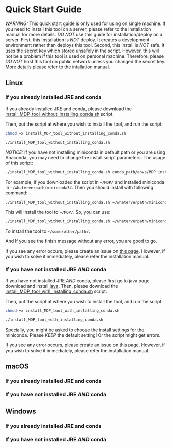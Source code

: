 # Quick Start Guide
*WARNING:* This quick start guide is only used for using on single machine. If you need to install this tool on a server, please refer to the installation manual for more details. *DO NOT* use this guide for installation/deploy on a server. First, this installation is *NOT* deploy. It creates a development environment rather than deploys this tool. Second, this install is *NOT* safe. It uses the secret key which stored unsafely in the script. However, this will not be a problem if this tool is used on personal machine. Therefore, please *DO NOT* host this tool on public network unless you changed the secret key. More details please refer to the intallation manual.

## Linux
### If you already installed JRE and conda
If you already installed JRE and conda, please download the [install_MDP_tool_without_installing_conda.sh](https://raw.githubusercontent.com/Weak-Chicken/misconduct_detection_project/master/documents/Quick%20Start/install_MDP_tool_without_installing_conda.sh) script.

Then, put the script at where you wish to install the tool, and run the script:
```bash
chmod +x install_MDP_tool_without_installing_conda.sh

./install_MDP_tool_without_installing_conda.sh
```

*NOTICE:* If you have not installing miniconda in default path or you are using Anaconda, you may need to change the install script parameters. The usage of this script:

```bash
./install_MDP_tool_without_installing_conda.sh conda_path/envs/MDP install_path
```

For example, if you downloaded the script in `~/MDP/` and installed miniconda in `~/whaterverpath/miniconda3/`. Then you should install with following command:

```bash
./install_MDP_tool_without_installing_conda.sh ~/whaterverpath/miniconda3/envs/MDP 
```

This will install the tool to `~/MDP/`. So, you can use:
```bash
./install_MDP_tool_without_installing_conda.sh ~/whaterverpath/miniconda3/envs/MDP ~/some/other/path/
```
To install the tool to `~/some/other/path/`.

And If you see the finish message without any error, you are good to go.

If you see any error occurs, please create an issue on [this page](https://github.com/Weak-Chicken/misconduct_detection_project/issues). However, if you wish to solve it immediately, please refer the installation manual.

### If you have not installed JRE *AND* conda
If you have not installed JRE *AND* conda, please first go to java page download and install [java](https://java.com/en/). Then, please download the [install_MDP_tool_with_installing_conda.sh](https://raw.githubusercontent.com/Weak-Chicken/misconduct_detection_project/master/documents/Quick%20Start/install_MDP_tool_with_installing_conda.sh) script.

Then, put the script at where you wish to install the tool, and run the script:
```bash
chmod +x install_MDP_tool_with_installing_conda.sh

./install_MDP_tool_with_installing_conda.sh
```

Specially, you might be asked to choose the install settings for the miniconda. Please *KEEP* the default setting! Or the script might get errors.

If you see any error occurs, please create an issue on [this page](https://github.com/Weak-Chicken/misconduct_detection_project/issues). However, if you wish to solve it immediately, please refer the installation manual.

## macOS
### If you already installed JRE and conda

### If you have not installed JRE *AND* conda

## Windows
### If you already installed JRE and conda

### If you have not installed JRE *AND* conda
